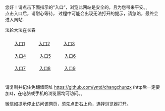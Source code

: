 您好！请点击下面指示的“入口”，浏览此网站是安全的，且为您带来平安。。 <br/>
点击入口后，请耐心等待， 过程中可能会出现无法打开的提示，请忽略，最终会进入网站. </br>

法轮大法在长春<br/>
<div style="padding:10px"><a style="margin:20px" target="_blank" href="https://d2kgf3uos2nwtd.cloudfront.net/2Qpsp?evibql" id="ccLink1" rel="nofollow">入口1</a> <a target="_blank" style="margin:20px" href="https://d28rm45xetf1kf.cloudfront.net/2Qpsp?otwlvvxn" id="ccLink2" rel="nofollow">入口2</a> <a style="margin:20px" target="_blank" href="https://d2r5ixdx1ysiwk.cloudfront.net/2Qpsp?mrndczn" id="ccLink3" rel="nofollow">入口3</a></div>

<div style="padding:10px" ><a style="margin:20px" target="_blank" href="https://d2kgf3uos2nwtd.cloudfront.net/2Qpsp?evibql" id="ccLink4" rel="nofollow">入口4</a> <a style="margin:20px" href="https://d28rm45xetf1kf.cloudfront.net/2Qpsp?otwlvvxn" target="_blank" id="ccLink5" rel="nofollow">入口5</a> <a style="margin:20px" href="https://d2r5ixdx1ysiwk.cloudfront.net/2Qpsp?mrndczn" target="_blank" id="ccLink6" rel="nofollow">入口6</a></div>

<div style="padding:10px"><a style="margin:20px" target="_blank" href="https://d2kgf3uos2nwtd.cloudfront.net/2Qpsp?evibql" id="ccLink7" rel="nofollow">入口7</a> <a style="margin:20px" href="https://d28rm45xetf1kf.cloudfront.net/2Qpsp?otwlvvxn" target="_blank" id="ccLink8" rel="nofollow">入口8</a> <a style="margin:20px" target="_blank" href="https://d2r5ixdx1ysiwk.cloudfront.net/2Qpsp?mrndczn" id="ccLink9" rel="nofollow">入口9</a></div>

<br/>



请复制并记住免翻墙网址 https://github.com/yntd/changchunzx (http后一定要加s)，在电脑或手机的浏览器均可访问。。<br/>

微信如提示停止访问该网页，须先点击右上角，选择浏览器打开。
